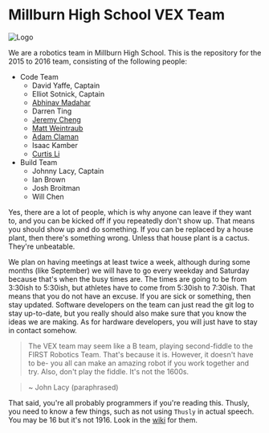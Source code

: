 Millburn High School VEX Team
=============================

![Logo](https://cloud.githubusercontent.com/assets/8312336/8241980/58fd2a8a-15da-11e5-890e-1431c96b34d3.jpg)

We are a robotics team in Millburn High School. This is the repository for the 2015 to 2016 team, consisting of the following people:

* Code Team
	* David Yaffe, Captain
	* Elliot Sotnick, Captain
	* [Abhinav Madahar](https://github.com/AbhinavMadahar)
	* Darren Ting
	* [Jeremy Cheng](https://github.com/ChengJeremy)
	* [Matt Weintraub](https://github.com/matthewweintraub)
	* [Adam Claman](https://github.com/Adam7557)
	* Isaac Kamber
	* [Curtis Li](https://github.com/curtis1227)
* Build Team
	* Johnny Lacy, Captain
	* Ian Brown
	* Josh Broitman
	* Will Chen

Yes, there are a lot of people, which is why anyone can leave if they want to, and you can be kicked off if you repeatedly don't show up. That means you should show up and do something. If you can be replaced by a house plant, then there's something wrong. Unless that house plant is a cactus. They're unbeatable.

We plan on having meetings at least twice a week, although during some months (like September) we will have to go every weekday and Saturday because that's when the busy times are. The times are going to be from 3:30ish to 5:30ish, but athletes have to come from 5:30ish to 7:30ish. That means that you do not have an excuse. If you are sick or something, then stay updated. Software developers on the team can just read the git log to stay up-to-date, but you really should also make sure that you know the ideas we are making. As for hardware developers, you will just have to stay in contact somehow.

> The VEX team may seem like a B team, playing second-fiddle to the FIRST Robotics Team. That's because it is. However, it doesn't have to be- you all can make an amazing robot if you work together and try. Also, don't play the fiddle. It's not the 1600s.

> ~ John Lacy (paraphrased)

That said, you're all probably programmers if you're reading this. Thusly, you need to know a few things, such as not using `Thusly` in actual speech. You may be 16 but it's not 1916. Look in the [wiki](https://github.com/AbhinavMadahar/Millburn-VEX/wiki) for them.
